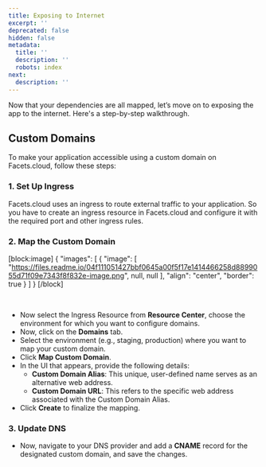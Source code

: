 ```yaml
---
title: Exposing to Internet
excerpt: ''
deprecated: false
hidden: false
metadata:
  title: ''
  description: ''
  robots: index
next:
  description: ''
---
```

Now that your dependencies are all mapped, let’s move on to exposing the app to the internet. Here's a step-by-step walkthrough.

## Custom Domains

To make your application accessible using a custom domain on Facets.cloud, follow these steps:

### 1. Set Up Ingress

Facets.cloud uses an ingress to route external traffic to your application. So you have to create an ingress resource in Facets.cloud and configure it with the required port and other ingress rules.

### 2. Map the Custom Domain

[block:image]
{
  "images": [
    {
      "image": [
        "https://files.readme.io/04f111051427bbf0645a00f5f17e1414466258d8899055d71f09e7343f8f832e-image.png",
        null,
        null
      ],
      "align": "center",
      "border": true
    }
  ]
}
[/block]


<br />

- Now select the Ingress Resource from **Resource Center**, choose the environment for which you want to configure domains.
- Now, click on the **Domains** tab.
- Select the environment (e.g., staging, production) where you want to map your custom domain.
- Click **Map Custom Domain**.
- In the UI that appears, provide the following details:
  - **Custom Domain Alias**: This unique, user-defined name serves as an alternative web address.
  - **Custom Domain URL**: This refers to the specific web address associated with the Custom Domain Alias.
- Click **Create** to finalize the mapping.

### 3. Update DNS

- Now, navigate to your DNS provider and add a **CNAME** record for the designated custom domain, and save the changes.